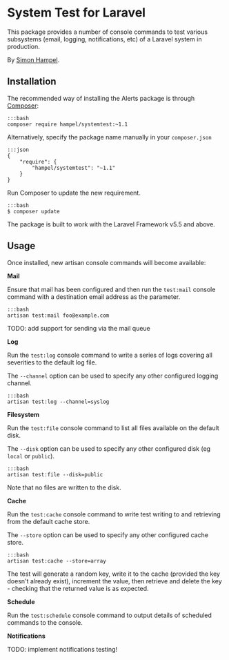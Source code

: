 System Test for Laravel
=======================

This package provides a number of console commands to test various subsystems (email, logging, notifications, etc) of a 
Laravel system in production.

By [Simon Hampel](mailto:simon@hampelgroup.com).

Installation
------------

The recommended way of installing the Alerts package is through [Composer](http://getcomposer.org):

	:::bash
	composer require hampel/systemtest:~1.1

Alternatively, specify the package name manually in your `composer.json`

    :::json
    {
        "require": {
            "hampel/systemtest": "~1.1"
        }
    }

Run Composer to update the new requirement.

    :::bash
    $ composer update

The package is built to work with the Laravel Framework v5.5 and above.

Usage
-----

Once installed, new artisan console commands will become available:

**Mail**

Ensure that mail has been configured and then run the `test:mail` console command with a destination email address as 
the parameter.

	:::bash
	artisan test:mail foo@example.com
	
TODO: add support for sending via the mail queue

**Log**

Run the `test:log` console command to write a series of logs covering all severities to the default log file.

The `--channel` option can be used to specify any other configured logging channel.

	:::bash
	artisan test:log --channel=syslog
	
**Filesystem**

Run the `test:file` console command to list all files available on the default disk.

The `--disk` option can be used to specify any other configured disk (eg `local` or `public`).

	:::bash
	artisan test:file --disk=public
	
Note that no files are written to the disk.

**Cache**

Run the `test:cache` console command to write test writing to and retrieving from the default cache store.

The `--store` option can be used to specify any other configured cache store.

	:::bash
	artisan test:cache --store=array
	
The test will generate a random key, write it to the cache (provided the key doesn't already exist), increment the 
value, then retrieve and delete the key - checking that the returned value is as expected.

**Schedule**

Run the `test:schedule` console command to output details of scheduled commands to the console.

**Notifications**

TODO: implement notifications testing!
